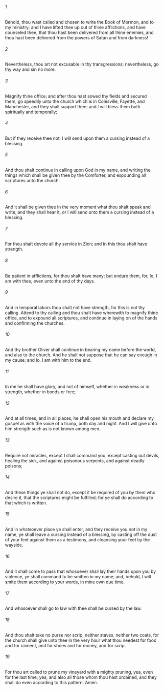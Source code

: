 ###### 1
Behold, thou wast called and chosen to write the Book of Mormon, and to my ministry; and I have lifted thee up out of thine afflictions, and have counseled thee, that thou hast been delivered from all thine enemies, and thou hast been delivered from the powers of Satan and from darkness!

###### 2
Nevertheless, thou art not excusable in thy transgressions; nevertheless, go thy way and sin no more.

###### 3
Magnify thine office; and after thou hast sowed thy fields and secured them, go speedily unto the church which is in Colesville, Fayette, and Manchester, and they shall support thee; and I will bless them both spiritually and temporally;

###### 4
But if they receive thee not, I will send upon them a cursing instead of a blessing.

###### 5
And thou shalt continue in calling upon God in my name, and writing the things which shall be given thee by the Comforter, and expounding all scriptures unto the church.

###### 6
And it shall be given thee in the very moment what thou shalt speak and write, and they shall hear it, or I will send unto them a cursing instead of a blessing.

###### 7
For thou shalt devote all thy service in Zion; and in this thou shalt have strength.

###### 8
Be patient in afflictions, for thou shalt have many; but endure them, for, lo, I am with thee, even unto the end of thy days.

###### 9
And in temporal labors thou shalt not have strength, for this is not thy calling. Attend to thy calling and thou shalt have wherewith to magnify thine office, and to expound all scriptures, and continue in laying on of the hands and confirming the churches.

###### 10
And thy brother Oliver shall continue in bearing my name before the world, and also to the church. And he shall not suppose that he can say enough in my cause; and lo, I am with him to the end.

###### 11
In me he shall have glory, and not of himself, whether in weakness or in strength, whether in bonds or free;

###### 12
And at all times, and in all places, he shall open his mouth and declare my gospel as with the voice of a trump, both day and night. And I will give unto him strength such as is not known among men.

###### 13
Require not miracles, except I shall command you, except casting out devils, healing the sick, and against poisonous serpents, and against deadly poisons;

###### 14
And these things ye shall not do, except it be required of you by them who desire it, that the scriptures might be fulfilled; for ye shall do according to that which is written.

###### 15
And in whatsoever place ye shall enter, and they receive you not in my name, ye shall leave a cursing instead of a blessing, by casting off the dust of your feet against them as a testimony, and cleansing your feet by the wayside.

###### 16
And it shall come to pass that whosoever shall lay their hands upon you by violence, ye shall command to be smitten in my name; and, behold, I will smite them according to your words, in mine own due time.

###### 17
And whosoever shall go to law with thee shall be cursed by the law.

###### 18
And thou shalt take no purse nor scrip, neither staves, neither two coats, for the church shall give unto thee in the very hour what thou needest for food and for raiment, and for shoes and for money, and for scrip.

###### 19
For thou art called to prune my vineyard with a mighty pruning, yea, even for the last time; yea, and also all those whom thou hast ordained, and they shall do even according to this pattern. Amen.

